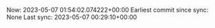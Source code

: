 Now: 2023-05-07 01:54:02.074222+00:00 Earliest commit since sync: None Last sync: 2023-05-07 00:29:10+00:00
